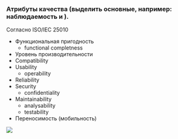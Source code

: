 ### Атрибуты качества (выделить основные, например: наблюдаемость и ).

Согласно ISO/IEC 25010

- Функциональная пригодность
  - functional completness 
- Уровень производительности
- Compatibility
- Usability
  - operability
- Reliability
- Security
  - confidentiality
- Maintainability
  - analysability
  - testability
- Переносимость (мобильность)

![](https://www.researchgate.net/profile/Dimitrios-Katehakis/publication/333654731/figure/fig1/AS:767166613815296@1559918182211/Software-product-quality-model-in-ISO-IEC-25010.ppm)